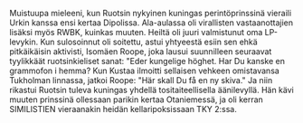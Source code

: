 
Muistuupa mieleeni, kun Ruotsin nykyinen kuningas perintöprinssinä vieraili Urkin kanssa ensi kertaa 
Dipolissa. Ala-aulassa oli virallisten vastaanottajien lisäksi myös RWBK, kuinkas muuten. Heiltä oli 
juuri valmistunut oma LP-levykin. Kun sulosoinnut oli soitettu, astui yhtyeestä esiin sen ehkä 
pitkäikäisin aktivisti,  Isomäen Roope, joka lausui suunnilleen seuraavat tyylikkäät ruotsinkieliset 
sanat: "Eder kungelige höghet. Har  Du  kanske en grammofon  i  hemma? Kun Kustaa ilmoitti 
sellaisen vehkeen omistavansa Tukholman linnassa, jatkoi Roope: "Här  skall Du få en ny skiva." Ja 
niin rikastui Ruotsin tuleva kuningas yhdellä tositaiteellisella äänilevyllä. Hän kävi muuten prinssinä 
ollessaan parikin kertaa Otaniemessä, ja oli kerran SIMILISTIEN vieraanakin heidän kellaripoksissaan 
TKY 2:ssa.
